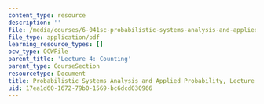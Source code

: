 ```yaml
---
content_type: resource
description: ''
file: /media/courses/6-041sc-probabilistic-systems-analysis-and-applied-probability-fall-2013/17ea1d60167279b01569bc6dcd030966_MIT6_041SCF13_L04.pdf
file_type: application/pdf
learning_resource_types: []
ocw_type: OCWFile
parent_title: 'Lecture 4: Counting'
parent_type: CourseSection
resourcetype: Document
title: Probabilistic Systems Analysis and Applied Probability, Lecture 4
uid: 17ea1d60-1672-79b0-1569-bc6dcd030966
---
```

